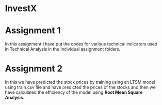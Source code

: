 # InvestX
# Assignment 1
In this assignment I have put the codes for various technical indicators used in Technical Analysis in the individual assignment folders.
# Assignment 2
In this we have predicted the stock prices by training using an LTSM model using train.csv file and have predicted the prices of the stocks and then we have calculated the efficiency of the model using **Root Mean Square Analysis**.
